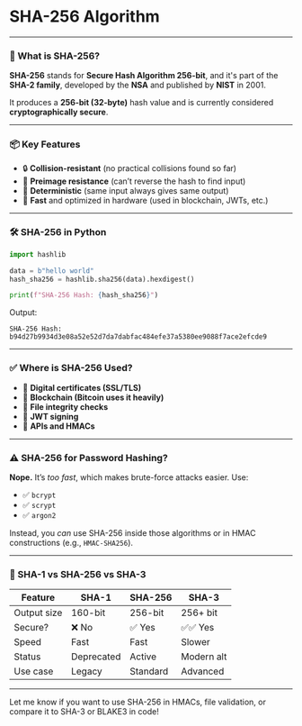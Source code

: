 # **SHA-256** Algorithm

---

### 🔐 What is SHA-256?

**SHA-256** stands for **Secure Hash Algorithm 256-bit**, and it's part of the **SHA-2 family**, developed by the **NSA** and published by **NIST** in 2001.

It produces a **256-bit (32-byte)** hash value and is currently considered **cryptographically secure**.

---

### 📦 Key Features

- 🔒 **Collision-resistant** (no practical collisions found so far)
- 💪 **Preimage resistance** (can’t reverse the hash to find input)
- 🧱 **Deterministic** (same input always gives same output)
- 🔁 **Fast** and optimized in hardware (used in blockchain, JWTs, etc.)

---

### 🛠️ SHA-256 in Python

```python
import hashlib

data = b"hello world"
hash_sha256 = hashlib.sha256(data).hexdigest()

print(f"SHA-256 Hash: {hash_sha256}")
```

Output:
```
SHA-256 Hash: b94d27b9934d3e08a52e52d7da7dabfac484efe37a5380ee9088f7ace2efcde9
```

---

### ✅ Where is SHA-256 Used?

- 🔐 **Digital certificates (SSL/TLS)**
- 💱 **Blockchain (Bitcoin uses it heavily)**
- 📄 **File integrity checks**
- 🪪 **JWT signing**
- 🧾 **APIs and HMACs**

---

### ⚠️ SHA-256 for Password Hashing?

**Nope.** It’s *too fast*, which makes brute-force attacks easier. Use:

- ✅ `bcrypt`
- ✅ `scrypt`
- ✅ `argon2`

Instead, you *can* use SHA-256 inside those algorithms or in HMAC constructions (e.g., `HMAC-SHA256`).

---

### 🔄 SHA-1 vs SHA-256 vs SHA-3

| Feature      | SHA-1     | SHA-256   | SHA-3      |
|--------------|-----------|-----------|------------|
| Output size  | 160-bit   | 256-bit   | 256+ bit   |
| Secure?      | ❌ No     | ✅ Yes     | ✅✅ Yes     |
| Speed        | Fast      | Fast      | Slower     |
| Status       | Deprecated| Active    | Modern alt |
| Use case     | Legacy    | Standard  | Advanced   |

---

Let me know if you want to use SHA-256 in HMACs, file validation, or compare it to SHA-3 or BLAKE3 in code!